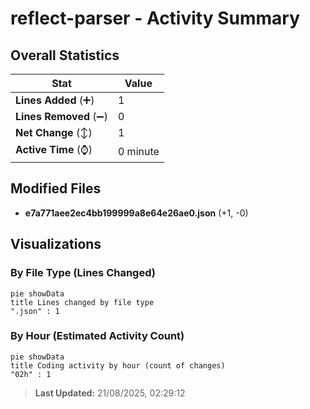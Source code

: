 # reflect-parser - Activity Summary 

## Overall Statistics

| Stat                   | Value                                                             |
| ---------------------- | ----------------------------------------------------------------- |
| **Lines Added** (➕)   | 1                                          |
| **Lines Removed** (➖) | 0                                        |
| **Net Change** (↕)    | 1                |
| **Active Time** (⌚)   | 0 minute |


## Modified Files
- **e7a771aee2ec4bb199999a8e64e26ae0.json** (+1, -0)

## Visualizations

### By File Type (Lines Changed)

```mermaid
pie showData
title Lines changed by file type
".json" : 1
```

### By Hour (Estimated Activity Count)

```mermaid
pie showData
title Coding activity by hour (count of changes)
"02h" : 1
```


> **Last Updated:** 21/08/2025, 02:29:12
